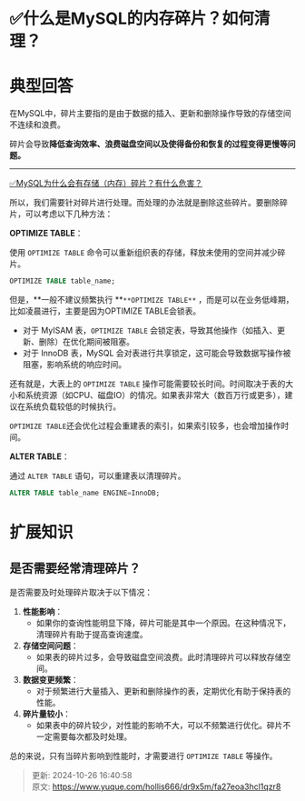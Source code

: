 # ✅什么是MySQL的内存碎片？如何清理？

# 典型回答


在MySQL中，碎片主要指的是由于数据的插入、更新和删除操作导致的存储空间不连续和浪费。



碎片会导致**降低查询效率、浪费磁盘空间以及使得备份和恢复的过程变得更慢等问题。**

****

[✅MySQL为什么会有存储（内存）碎片？有什么危害？](https://www.yuque.com/hollis666/dr9x5m/dgehrxlnpsrdi83e)



所以，我们需要针对碎片进行处理。而处理的办法就是删除这些碎片。要删除碎片，可以考虑以下几种方法：



**OPTIMIZE TABLE**：

  
使用 `OPTIMIZE TABLE` 命令可以重新组织表的存储，释放未使用的空间并减少碎片。



```sql
OPTIMIZE TABLE table_name;
```



但是，**一般不建议频繁执行 **`**OPTIMIZE TABLE**` ，而是可以在业务低峰期，比如凌晨进行，主要是因为OPTIMIZE TABLE会锁表。



+ 对于 MyISAM 表，`OPTIMIZE TABLE` 会锁定表，导致其他操作（如插入、更新、删除）在优化期间被阻塞。
+ 对于 InnoDB 表，MySQL 会对表进行共享锁定，这可能会导致数据写操作被阻塞，影响系统的响应时间。



还有就是，大表上的 `OPTIMIZE TABLE` 操作可能需要较长时间。时间取决于表的大小和系统资源（如CPU、磁盘IO）的情况。如果表非常大（数百万行或更多），建议在系统负载较低的时候执行。



`OPTIMIZE TABLE`还会优化过程会重建表的索引，如果索引较多，也会增加操作时间。



**ALTER TABLE**：

  
通过 `ALTER TABLE` 语句，可以重建表以清理碎片。



```sql
ALTER TABLE table_name ENGINE=InnoDB;
```



# 扩展知识


## 是否需要经常清理碎片？


是否需要及时处理碎片取决于以下情况：



1. **性能影响**：
    - 如果你的查询性能明显下降，碎片可能是其中一个原因。在这种情况下，清理碎片有助于提高查询速度。
2. **存储空间问题**：
    - 如果表的碎片过多，会导致磁盘空间浪费。此时清理碎片可以释放存储空间。
3. **数据变更频繁**：
    - 对于频繁进行大量插入、更新和删除操作的表，定期优化有助于保持表的性能。
4. **碎片量较小**：
    - 如果表中的碎片较少，对性能的影响不大，可以不频繁进行优化。碎片不一定需要每次都及时处理。



总的来说，只有当碎片影响到性能时，才需要进行 `OPTIMIZE TABLE` 等操作。







> 更新: 2024-10-26 16:40:58  
> 原文: <https://www.yuque.com/hollis666/dr9x5m/fa27eoa3hcl1qzr8>